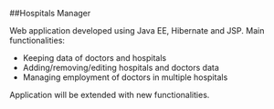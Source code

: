 ##Hospitals Manager

Web application developed using Java EE, Hibernate and JSP. Main functionalities:

- Keeping data of doctors and hospitals
- Adding/removing/editing hospitals and doctors data
- Managing employment of doctors in multiple hospitals

Application will be extended with new functionalities.

